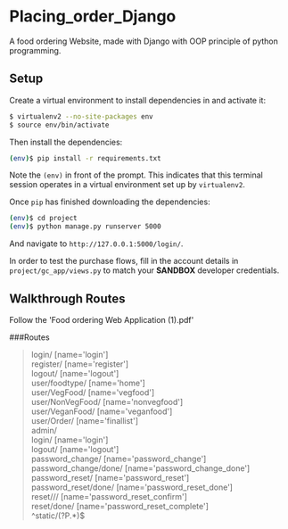 # Placing_order_Django
A food ordering Website, made with Django with OOP principle of python programming.

## Setup

Create a virtual environment to install dependencies in and activate it:

```sh
$ virtualenv2 --no-site-packages env
$ source env/bin/activate
```

Then install the dependencies:

```sh
(env)$ pip install -r requirements.txt
```
Note the `(env)` in front of the prompt. This indicates that this terminal
session operates in a virtual environment set up by `virtualenv2`.

Once `pip` has finished downloading the dependencies:
```sh
(env)$ cd project
(env)$ python manage.py runserver 5000
```
And navigate to `http://127.0.0.1:5000/login/`.

In order to test the purchase flows, fill in the account details in
`project/gc_app/views.py` to match your **SANDBOX** developer credentials.

## Walkthrough Routes
Follow the 'Food ordering Web Application (1).pdf' 

###Routes
>login/ [name='login'] <br />
>register/ [name='register'] <br />
>logout/ [name='logout'] <br />
>user/foodtype/ [name='home'] <br />
>user/VegFood/ [name='vegfood'] <br />
>user/NonVegFood/ [name='nonvegfood'] <br />
>user/VeganFood/ [name='veganfood'] <br />
>user/Order/ [name='finallist'] <br />
>admin/  <br />
>login/ [name='login'] <br />
>logout/ [name='logout'] <br />
>password_change/ [name='password_change'] <br />
>password_change/done/ [name='password_change_done'] <br />
>password_reset/ [name='password_reset'] <br />
>password_reset/done/ [name='password_reset_done'] <br />
>reset/<uidb64>/<token>/ [name='password_reset_confirm'] <br />
>reset/done/ [name='password_reset_complete'] <br />
>^static/(?P<path>.*)$ <br />



